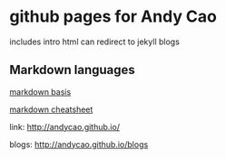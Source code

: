 # github pages for Andy Cao

includes intro html can redirect to jekyll blogs

## Markdown languages

[markdown basis](https://help.github.com/articles/markdown-basics/)

[markdown cheatsheet](https://github.com/adam-p/markdown-here/wiki/Markdown-Cheatsheet)

link:
http://andycao.github.io/

blogs:
http://andycao.github.io/blogs
